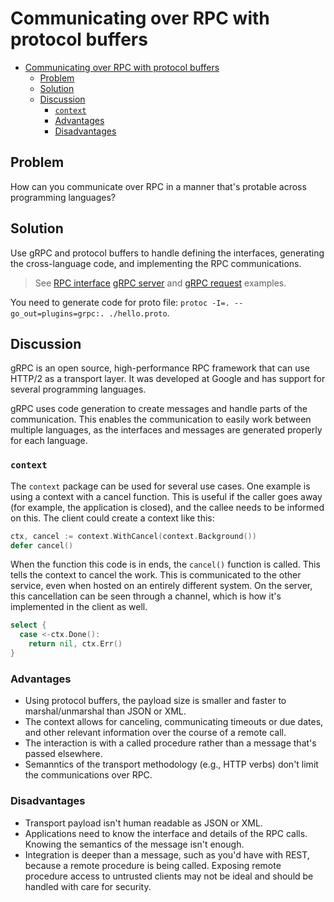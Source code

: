 # Communicating over RPC with protocol buffers

- [Communicating over RPC with protocol buffers](#communicating-over-rpc-with-protocol-buffers)
  - [Problem](#problem)
  - [Solution](#solution)
  - [Discussion](#discussion)
    - [`context`](#context)
    - [Advantages](#advantages)
    - [Disadvantages](#disadvantages)

## Problem

How can you communicate over RPC in a manner that's protable across programming languages?

## Solution

Use gRPC and protocol buffers to handle defining the interfaces, generating the cross-language code, and implementing the RPC communications.

> See [RPC interface](../hello.proto) [gRPC server](../grpc_server.go) and [gRPC request](../grpc_request.go) examples.

You need to generate code for proto file: `protoc -I=. --go_out=plugins=grpc:. ./hello.proto`.

## Discussion

gRPC is an open source, high-performance RPC framework that can use HTTP/2 as a transport layer. It was developed at Google and has support for several programming languages.

gRPC uses code generation to create messages and handle parts of the communication. This enables the communication to easily work between multiple languages, as the interfaces and messages are generated properly for each language. 

### `context`

The `context` package can be used for several use cases. One example is using a context with a cancel function. This is useful if the caller goes away (for example, the application is closed), and the callee needs to be informed on this. The client could create a context like this:

```go
ctx, cancel := context.WithCancel(context.Background())
defer cancel()
```

When the function this code is in ends, the `cancel()` function is called. This tells the context to cancel the work. This is communicated to the other service, even when hosted on an entirely different system. On the server, this cancellation can be seen through a channel, which is how it's implemented in the client as well.

```go
select {
  case <-ctx.Done():
    return nil, ctx.Err()
}
```

### Advantages

* Using protocol buffers, the payload size is smaller and faster to marshal/unmarshal than JSON or XML.
* The context allows for canceling, communicating timeouts or due dates, and other relevant information over the course of a remote call.
* The interaction is with a called procedure rather than a message that's passed elsewhere.
* Semanntics of the transport methodology (e.g., HTTP verbs) don't limit the communications over RPC.

### Disadvantages

* Transport payload isn't human readable as JSON or XML.
* Applications need to know the interface and details of the RPC calls. Knowing the semantics of the message isn't enough.
* Integration is deeper than a message, such as you'd have with REST, because a remote procedure is being called. Exposing remote procedure access to untrusted clients may not be ideal and should be handled with care for security.
